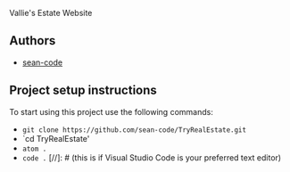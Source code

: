 Vallie's Estate Website

## Authors
- [sean-code](https://github.com/sean-code)

## Project setup instructions
To start using this project use the following commands:

- `git clone https://github.com/sean-code/TryRealEstate.git`
- `cd TryRealEstate'
- `atom .`
- `code .` [//]: # (this is if Visual Studio Code is your preferred text editor)